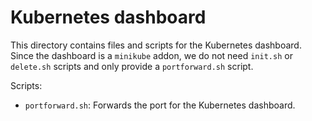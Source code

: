 # Kubernetes dashboard

This directory contains files and scripts for the Kubernetes dashboard. Since the dashboard is a `minikube` addon, we do not need `init.sh` or `delete.sh` scripts and only provide a `portforward.sh` script.

Scripts:
- `portforward.sh`: Forwards the port for the Kubernetes dashboard.